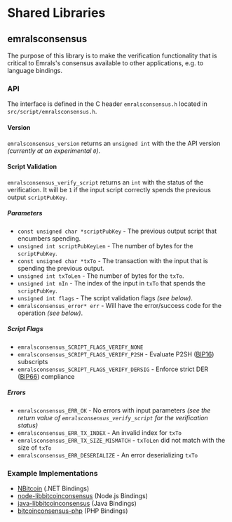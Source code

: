 Shared Libraries
================

## emralsconsensus

The purpose of this library is to make the verification functionality that is critical to Emrals's consensus available to other applications, e.g. to language bindings.

### API

The interface is defined in the C header `emralsconsensus.h` located in  `src/script/emralsconsensus.h`.

#### Version

`emralsconsensus_version` returns an `unsigned int` with the the API version *(currently at an experimental `0`)*.

#### Script Validation

`emralsconsensus_verify_script` returns an `int` with the status of the verification. It will be `1` if the input script correctly spends the previous output `scriptPubKey`.

##### Parameters
- `const unsigned char *scriptPubKey` - The previous output script that encumbers spending.
- `unsigned int scriptPubKeyLen` - The number of bytes for the `scriptPubKey`.
- `const unsigned char *txTo` - The transaction with the input that is spending the previous output.
- `unsigned int txToLen` - The number of bytes for the `txTo`.
- `unsigned int nIn` - The index of the input in `txTo` that spends the `scriptPubKey`.
- `unsigned int flags` - The script validation flags *(see below)*.
- `emralsconsensus_error* err` - Will have the error/success code for the operation *(see below)*.

##### Script Flags
- `emralsconsensus_SCRIPT_FLAGS_VERIFY_NONE`
- `emralsconsensus_SCRIPT_FLAGS_VERIFY_P2SH` - Evaluate P2SH ([BIP16](https://github.com/bitcoin/bips/blob/master/bip-0016.mediawiki)) subscripts
- `emralsconsensus_SCRIPT_FLAGS_VERIFY_DERSIG` - Enforce strict DER ([BIP66](https://github.com/bitcoin/bips/blob/master/bip-0066.mediawiki)) compliance

##### Errors
- `emralsconsensus_ERR_OK` - No errors with input parameters *(see the return value of `emralsconsensus_verify_script` for the verification status)*
- `emralsconsensus_ERR_TX_INDEX` - An invalid index for `txTo`
- `emralsconsensus_ERR_TX_SIZE_MISMATCH` - `txToLen` did not match with the size of `txTo`
- `emralsconsensus_ERR_DESERIALIZE` - An error deserializing `txTo`

### Example Implementations
- [NBitcoin](https://github.com/NicolasDorier/NBitcoin/blob/master/NBitcoin/Script.cs#L814) (.NET Bindings)
- [node-libbitcoinconsensus](https://github.com/bitpay/node-libbitcoinconsensus) (Node.js Bindings)
- [java-libbitcoinconsensus](https://github.com/dexX7/java-libbitcoinconsensus) (Java Bindings)
- [bitcoinconsensus-php](https://github.com/Bit-Wasp/bitcoinconsensus-php) (PHP Bindings)
